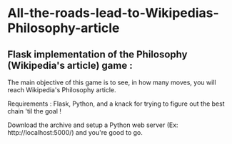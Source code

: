# All-the-roads-lead-to-Wikipedias-Philosophy-article
## Flask implementation of the Philosophy (Wikipedia's article) game : 

The main objective of this game is to see, in how many moves, you will reach Wikipedia's Philosophy article.

Requirements : Flask, Python, and a knack for trying to figure out the best chain 'til the goal !

Download the archive and setup a Python web server (Ex: http://localhost:5000/) and you're good to go.
